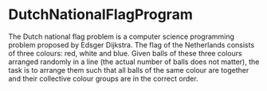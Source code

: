 DutchNationalFlagProgram
========================
The Dutch national flag problem is a computer science programming problem proposed by Edsger Dijkstra. The flag of the Netherlands consists of three colours: red, white and blue. Given balls of these three colours arranged randomly in a line (the actual number of balls does not matter), the task is to arrange them such that all balls of the same colour are together and their collective colour groups are in the correct order.
